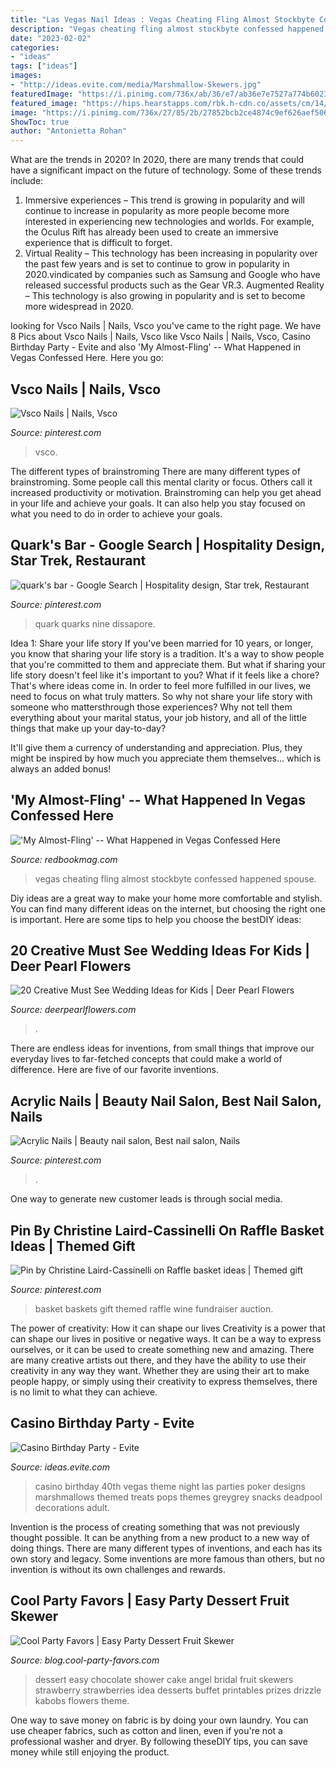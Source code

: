 ```yaml
---
title: "Las Vegas Nail Ideas : Vegas Cheating Fling Almost Stockbyte Confessed Happened Spouse"
description: "Vegas cheating fling almost stockbyte confessed happened spouse"
date: "2023-02-02"
categories:
- "ideas"
tags: ["ideas"]
images:
- "http://ideas.evite.com/media/Marshmallow-Skewers.jpg"
featuredImage: "https://i.pinimg.com/736x/ab/36/e7/ab36e7e7527a774b6023a077dc74a2d6.jpg"
featured_image: "https://hips.hearstapps.com/rbk.h-cdn.co/assets/cm/14/50/480x640/548a405ad7fe4_-_almost-fling-1111-2-msc.jpg%3fresize%3d480:*"
image: "https://i.pinimg.com/736x/27/85/2b/27852bcb2ce4874c9ef626aef50633bd.jpg"
ShowToc: true
author: "Antonietta Rohan"
---
```



What are the trends in 2020?
In 2020, there are many trends that could have a significant impact on the future of technology. Some of these trends include:
1. Immersive experiences – This trend is growing in popularity and will continue to increase in popularity as more people become more interested in experiencing new technologies and worlds. For example, the Oculus Rift has already been used to create an immersive experience that is difficult to forget.
2. Virtual Reality – This technology has been increasing in popularity over the past few years and is set to continue to grow in popularity in 2020.vindicated by companies such as Samsung and Google who have released successful products such as the Gear VR.3. Augmented Reality – This technology is also growing in popularity and is set to become more widespread in 2020.

	

		
looking for Vsco Nails | Nails, Vsco you've came to the right page. We have 8 Pics about Vsco Nails | Nails, Vsco like Vsco Nails | Nails, Vsco, Casino Birthday Party - Evite and also &#039;My Almost-Fling&#039; -- What Happened in Vegas Confessed Here. Here you go:
		
    
## Vsco Nails | Nails, Vsco

<img loading=lazy src="https://i.pinimg.com/736x/20/c5/ec/20c5eca3b994af8c3750f10b54fba180.jpg" onerror="this.onerror=null;this.src='https://tse4.mm.bing.net/th?id=OIP.pxeh9PKRHwxX1c_aKBWOngHaNK&amp;pid=15.1';" alt="Vsco Nails | Nails, Vsco">

_Source: pinterest.com_

>vsco. 

	

The different types of brainstroming
There are many different types of brainstroming. Some people call this mental clarity or focus. Others call it increased productivity or motivation. Brainstroming can help you get ahead in your life and achieve your goals. It can also help you stay focused on what you need to do in order to achieve your goals.

    
## Quark&#039;s Bar - Google Search | Hospitality Design, Star Trek, Restaurant

<img loading=lazy src="https://i.pinimg.com/736x/ab/36/e7/ab36e7e7527a774b6023a077dc74a2d6.jpg" onerror="this.onerror=null;this.src='https://tse4.mm.bing.net/th?id=OIP.C7uWYMIZ-1n7qsAlIvA4KwHaFA&amp;pid=15.1';" alt="quark&#039;s bar - Google Search | Hospitality design, Star trek, Restaurant">

_Source: pinterest.com_

>quark quarks nine dissapore. 

	

Idea 1: Share your life story
If you've been married for 10 years, or longer, you know that sharing your life story is a tradition. It's a way to show people that you're committed to them and appreciate them. But what if sharing your life story doesn't feel like it's important to you? What if it feels like a chore?
That's where ideas come in. In order to feel more fulfilled in our lives, we need to focus on what truly matters. So why not share your life story with someone who mattersthrough those experiences? Why not tell them everything about your marital status, your job history, and all of the little things that make up your day-to-day?

It'll give them a currency of understanding and appreciation. Plus, they might be inspired by how much you appreciate them themselves... which is always an added bonus!

    
## &#039;My Almost-Fling&#039; -- What Happened In Vegas Confessed Here

<img loading=lazy src="https://hips.hearstapps.com/rbk.h-cdn.co/assets/cm/14/50/480x640/548a405ad7fe4_-_almost-fling-1111-2-msc.jpg%3fresize%3d480:*" onerror="this.onerror=null;this.src='https://tse1.mm.bing.net/th?id=OIP.7VRX3Kzz1JIoHRqX9fXC5AHaJ4&amp;pid=15.1';" alt="&#039;My Almost-Fling&#039; -- What Happened in Vegas Confessed Here">

_Source: redbookmag.com_

>vegas cheating fling almost stockbyte confessed happened spouse. 

	

Diy ideas are a great way to make your home more comfortable and stylish. You can find many different ideas on the internet, but choosing the right one is important. Here are some tips to help you choose the bestDIY ideas:

    
## 20 Creative Must See Wedding Ideas For Kids | Deer Pearl Flowers

<img loading=lazy src="https://www.deerpearlflowers.com/wp-content/uploads/2016/08/Wedding-Ideas-for-Kids-Table.jpg" onerror="this.onerror=null;this.src='https://tse4.mm.bing.net/th?id=OIP.Goaaky_2I8QOn6fxbMYy4AHaLD&amp;pid=15.1';" alt="20 Creative Must See Wedding Ideas for Kids | Deer Pearl Flowers">

_Source: deerpearlflowers.com_

>. 

	

There are endless ideas for inventions, from small things that improve our everyday lives to far-fetched concepts that could make a world of difference. Here are five of our favorite inventions.

    
## Acrylic Nails | Beauty Nail Salon, Best Nail Salon, Nails

<img loading=lazy src="https://i.pinimg.com/736x/27/85/2b/27852bcb2ce4874c9ef626aef50633bd.jpg" onerror="this.onerror=null;this.src='https://tse3.mm.bing.net/th?id=OIP.pdjiOX2aRkU1wwcKizzgxAHaJ3&amp;pid=15.1';" alt="Acrylic Nails | Beauty nail salon, Best nail salon, Nails">

_Source: pinterest.com_

>. 

	

One way to generate new customer leads is through social media.

    
## Pin By Christine Laird-Cassinelli On Raffle Basket Ideas | Themed Gift

<img loading=lazy src="https://i.pinimg.com/736x/c7/5b/a1/c75ba1948f492fed96f007150524b2ec--basket-ideas.jpg" onerror="this.onerror=null;this.src='https://tse1.mm.bing.net/th?id=OIP.i9-1K7w4pp3CUkxMmHMJDwHaJ4&amp;pid=15.1';" alt="Pin by Christine Laird-Cassinelli on Raffle basket ideas | Themed gift">

_Source: pinterest.com_

>basket baskets gift themed raffle wine fundraiser auction. 

	

The power of creativity: How it can shape our lives
Creativity is a power that can shape our lives in positive or negative ways. It can be a way to express ourselves, or it can be used to create something new and amazing. There are many creative artists out there, and they have the ability to use their creativity in any way they want. Whether they are using their art to make people happy, or simply using their creativity to express themselves, there is no limit to what they can achieve.

    
## Casino Birthday Party - Evite

<img loading=lazy src="http://ideas.evite.com/media/Marshmallow-Skewers.jpg" onerror="this.onerror=null;this.src='https://tse3.mm.bing.net/th?id=OIP.ot4YZUyLTWjpQDTsKpsygQHaLH&amp;pid=15.1';" alt="Casino Birthday Party - Evite">

_Source: ideas.evite.com_

>casino birthday 40th vegas theme night las parties poker designs marshmallows themed treats pops themes greygrey snacks deadpool decorations adult. 

	

Invention is the process of creating something that was not previously thought possible. It can be anything from a new product to a new way of doing things. There are many different types of inventions, and each has its own story and legacy. Some inventions are more famous than others, but no invention is without its own challenges and rewards.

    
## Cool Party Favors | Easy Party Dessert Fruit Skewer

<img loading=lazy src="http://blog.cool-party-favors.com/wp-content/uploads/2013/04/easy-party-dessert.jpg" onerror="this.onerror=null;this.src='https://tse3.mm.bing.net/th?id=OIP.mvzHMfIVDQ7QpQuavClmYgHaLG&amp;pid=15.1';" alt="Cool Party Favors | Easy Party Dessert Fruit Skewer">

_Source: blog.cool-party-favors.com_

>dessert easy chocolate shower cake angel bridal fruit skewers strawberry strawberries idea desserts buffet printables prizes drizzle kabobs flowers theme. 

	

One way to save money on fabric is by doing your own laundry. You can use cheaper fabrics, such as cotton and linen, even if you're not a professional washer and dryer. By following theseDIY tips, you can save money while still enjoying the product.


